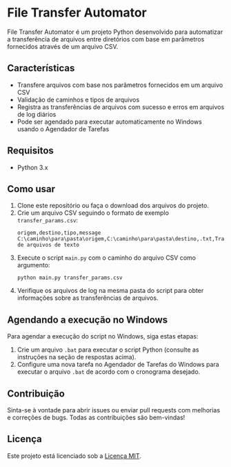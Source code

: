 # File Transfer Automator

File Transfer Automator é um projeto Python desenvolvido para automatizar a transferência de arquivos entre diretórios com base em parâmetros fornecidos através de um arquivo CSV.

## Características

- Transfere arquivos com base nos parâmetros fornecidos em um arquivo CSV
- Validação de caminhos e tipos de arquivos
- Registra as transferências de arquivos com sucesso e erros em arquivos de log diários
- Pode ser agendado para executar automaticamente no Windows usando o Agendador de Tarefas

## Requisitos

- Python 3.x

## Como usar

1. Clone este repositório ou faça o download dos arquivos do projeto.
2. Crie um arquivo CSV seguindo o formato de exemplo `transfer_params.csv`:
    ```
    origem,destino,tipo,message
    C:\caminho\para\pasta\origem,C:\caminho\para\pasta\destino,.txt,Transferência de arquivos de texto
    ```
3. Execute o script `main.py` com o caminho do arquivo CSV como argumento:
    ```
    python main.py transfer_params.csv
    ```
4. Verifique os arquivos de log na mesma pasta do script para obter informações sobre as transferências de arquivos.

## Agendando a execução no Windows

Para agendar a execução do script no Windows, siga estas etapas:

1. Crie um arquivo `.bat` para executar o script Python (consulte as instruções na seção de respostas acima).
2. Configure uma nova tarefa no Agendador de Tarefas do Windows para executar o arquivo `.bat` de acordo com o cronograma desejado.

## Contribuição

Sinta-se à vontade para abrir issues ou enviar pull requests com melhorias e correções de bugs. Todas as contribuições são bem-vindas!

## Licença

Este projeto está licenciado sob a [Licença MIT](LICENSE).
